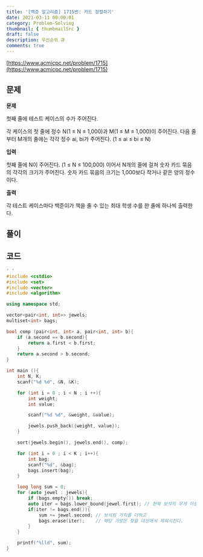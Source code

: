 ```yaml
---
title: '[백준 알고리즘] 1715번: 카드 정렬하기'
date: 2021-03-11 00:00:01
category: Problem-Solving
thumbnail: { thumbnailSrc }
draft: false
description: 우선순위 큐
comments: true
---
```


[https://www.acmicpc.net/problem/1715](https://www.acmicpc.net/problem/1715)

## 문제

**문제**<br>

첫째 줄에 테스트 케이스의 수가 주어진다.

각 케이스의 첫 줄에 정수 N(1 ≤ N ≤ 1,000)과 M(1 ≤ M ≤ 1,000)이 주어진다. 다음 줄부터 M개의 줄에는 각각 정수 ai, bi가 주어진다. (1 ≤ ai ≤ bi ≤ N)

**입력**<br>

첫째 줄에 N이 주어진다. (1 ≤ N ≤ 100,000) 이어서 N개의 줄에 걸쳐 숫자 카드 묶음의 각각의 크기가 주어진다. 숫자 카드 묶음의 크기는 1,000보다 작거나 같은 양의 정수이다.

**출력**<br>

각 테스트 케이스마다 백준이가 책을 줄 수 있는 최대 학생 수를 한 줄에 하나씩 출력한다.

## 풀이

## 코드

```cpp
' '
#include <cstdio>
#include <set>
#include <vector>
#include <algorithm>

using namespace std;

vector<pair<int, int>> jewels;
multiset<int> bags;

bool comp (pair<int, int> a, pair<int, int> b){
    if (a.second == b.second){
        return a.first < b.first;
    }
    return a.second > b.second;
}

int main (){
    int N, K;
    scanf("%d %d", &N, &K);

    for (int i = 0 ; i < N ; i ++){
        int weight;
        int value;

        scanf("%d %d", &weight, &value);

        jewels.push_back({weight, value});
    }

    sort(jewels.begin(), jewels.end(), comp);

    for (int i = 0 ; i < K ; i++){
        int bag;
        scanf("%d", &bag);
        bags.insert(bag);
    }

    long long sum = 0;
    for (auto jewel : jewels){
        if (bags.empty()) break;
        auto iter = bags.lower_bound(jewel.first); // 현재 보석의 무게 이상의 첫번째 가방을 찾는다.
        if(iter != bags.end()){
            sum += jewel.second; // 보석의 가치를 더하고
            bags.erase(iter);    // 해당 가방은 찾을 대상에서 제외시킨다.
        }
    }

    printf("%lld", sum);
}

```
